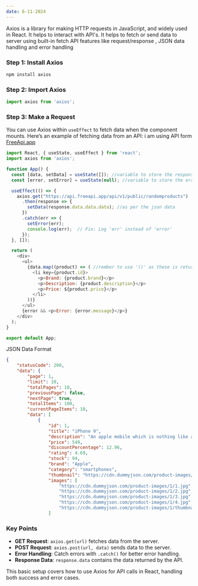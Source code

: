 ```yaml
---
date: 6-11-2024
---
```


Axios is a library for making HTTP requests in JavaScript, and widely used in React.
It helps to interact with API's. It helps to fetch or send data to server using built-in fetch API features like request/response , JSON data handling and error handling

### Step 1: Install Axios
```bash
npm install axios
```

### Step 2: Import Axios
```javascript
import axios from 'axios';
```

### Step 3: Make a Request
You can use Axios within `useEffect` to fetch data when the component mounts. Here’s an example of fetching data from an API:
i am using API form [FreeApi.app](https://freeapi.app/)

```javascript
import React, { useState, useEffect } from 'react';
import axios from 'axios';

function App() {
  const [data, setData] = useState([]); //variable to store the response
  const [error, setError] = useState(null); //variable to store the error 

  useEffect(() => {
    axios.get("https://api.freeapi.app/api/v1/public/randomproducts")
      .then(response => {
        setData(response.data.data.data); //as per the json data
      })
      .catch(err => {
        setError(err);
        console.log(err);  // Fix: Log 'err' instead of 'error'
      });
  }, []);

  return (
    <div>
      <ul>
        {data.map((product) => ( //rember to use '()' as these is return brackets
          <li key={product.id}>
            <p>Brand: {product.brand}</p>
            <p>Description: {product.description}</p>
            <p>Price: ${product.price}</p>
          </li>
        ))}
      </ul>
      {error && <p>Error: {error.message}</p>}
    </div>
  );
}

export default App;

```

JSON Data Format
```json
{
    "statusCode": 200,
    "data": {
        "page": 1,
        "limit": 10,
        "totalPages": 10,
        "previousPage": false,
        "nextPage": true,
        "totalItems": 100,
        "currentPageItems": 10,
        "data": [
            {
                "id": 1,
                "title": "iPhone 9",
                "description": "An apple mobile which is nothing like apple",
                "price": 549,
                "discountPercentage": 12.96,
                "rating": 4.69,
                "stock": 94,
                "brand": "Apple",
                "category": "smartphones",
                "thumbnail": "https://cdn.dummyjson.com/product-images/1/thumbnail.jpg",
                "images": [
                    "https://cdn.dummyjson.com/product-images/1/1.jpg",
                    "https://cdn.dummyjson.com/product-images/1/2.jpg",
                    "https://cdn.dummyjson.com/product-images/1/3.jpg",
                    "https://cdn.dummyjson.com/product-images/1/4.jpg",
                    "https://cdn.dummyjson.com/product-images/1/thumbnail.jpg"
                ]
```
### Key Points
- **GET Request**: `axios.get(url)` fetches data from the server.
- **POST Request**: `axios.post(url, data)` sends data to the server.
- **Error Handling**: Catch errors with `.catch()` for better error handling.
- **Response Data**: `response.data` contains the data returned by the API.

This basic setup covers how to use Axios for API calls in React, handling both success and error cases.